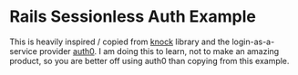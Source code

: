 Rails Sessionless Auth Example
===

This is heavily inspired / copied from [knock](https://github.com/nsarno/knock) library and the login-as-a-service provider [auth0](https://auth0.com/). I am doing this to learn, not to make an amazing product, so you are better off using auth0 than copying from this example.
